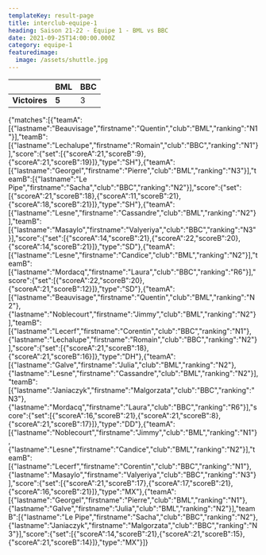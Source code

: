 ```yaml
---
templateKey: result-page
title: interclub-equipe-1
heading: Saison 21-22 - Équipe 1 - BML vs BBC
date: 2021-09-25T14:00:00.000Z
category: equipe-1
featuredimage:
  image: /assets/shuttle.jpg
---
```

|               | BML   | BBC |
| ------------- | ----- | --- |
| **Victoires** | **5** | 3   |

<scoreboard>{"matches":[{"teamA":[{"lastname":"Beauvisage","firstname":"Quentin","club":"BML","ranking":"N1"}],"teamB":[{"lastname":"Lechalupe","firstname":"Romain","club":"BBC","ranking":"N1"}],"score":{"set":[{"scoreA":21,"scoreB":9},{"scoreA":21,"scoreB":19}]},"type":"SH"},{"teamA":[{"lastname":"Georgel","firstname":"Pierre","club":"BML","ranking":"N3"}],"teamB":[{"lastname":"Le Pipe","firstname":"Sacha","club":"BBC","ranking":"N2"}],"score":{"set":[{"scoreA":21,"scoreB":18},{"scoreA":11,"scoreB":21},{"scoreA":18,"scoreB":21}]},"type":"SH"},{"teamA":[{"lastname":"Lesne","firstname":"Cassandre","club":"BML","ranking":"N2"}],"teamB":[{"lastname":"Masaylo","firstname":"Valyeriya","club":"BBC","ranking":"N3"}],"score":{"set":[{"scoreA":14,"scoreB":21},{"scoreA":22,"scoreB":20},{"scoreA":14,"scoreB":21}]},"type":"SD"},{"teamA":[{"lastname":"Lesne","firstname":"Candice","club":"BML","ranking":"N2"}],"teamB":[{"lastname":"Mordacq","firstname":"Laura","club":"BBC","ranking":"R6"}],"score":{"set":[{"scoreA":22,"scoreB":20},{"scoreA":21,"scoreB":12}]},"type":"SD"},{"teamA":[{"lastname":"Beauvisage","firstname":"Quentin","club":"BML","ranking":"N2"},{"lastname":"Noblecourt","firstname":"Jimmy","club":"BML","ranking":"N2"}],"teamB":[{"lastname":"Lecerf","firstname":"Corentin","club":"BBC","ranking":"N1"},{"lastname":"Lechalupe","firstname":"Romain","club":"BBC","ranking":"N2"}],"score":{"set":[{"scoreA":21,"scoreB":18},{"scoreA":21,"scoreB":16}]},"type":"DH"},{"teamA":[{"lastname":"Galve","firstname":"Julia","club":"BML","ranking":"N2"},{"lastname":"Lesne","firstname":"Cassandre","club":"BML","ranking":"N2"}],"teamB":[{"lastname":"Janiaczyk","firstname":"Malgorzata","club":"BBC","ranking":"N3"},{"lastname":"Mordacq","firstname":"Laura","club":"BBC","ranking":"R6"}],"score":{"set":[{"scoreA":16,"scoreB":21},{"scoreA":21,"scoreB":8},{"scoreA":21,"scoreB":17}]},"type":"DD"},{"teamA":[{"lastname":"Noblecourt","firstname":"Jimmy","club":"BML","ranking":"N1"},{"lastname":"Lesne","firstname":"Candice","club":"BML","ranking":"N2"}],"teamB":[{"lastname":"Lecerf","firstname":"Corentin","club":"BBC","ranking":"N1"},{"lastname":"Masaylo","firstname":"Valyeriya","club":"BBC","ranking":"N3"}],"score":{"set":[{"scoreA":21,"scoreB":17},{"scoreA":17,"scoreB":21},{"scoreA":16,"scoreB":21}]},"type":"MX"},{"teamA":[{"lastname":"Georgel","firstname":"Pierre","club":"BML","ranking":"N1"},{"lastname":"Galve","firstname":"Julia","club":"BML","ranking":"N2"}],"teamB":[{"lastname":"Le Pipe","firstname":"Sacha","club":"BBC","ranking":"N2"},{"lastname":"Janiaczyk","firstname":"Malgorzata","club":"BBC","ranking":"N3"}],"score":{"set":[{"scoreA":14,"scoreB":21},{"scoreA":21,"scoreB":15},{"scoreA":21,"scoreB":14}]},"type":"MX"}]}</scoreboard>